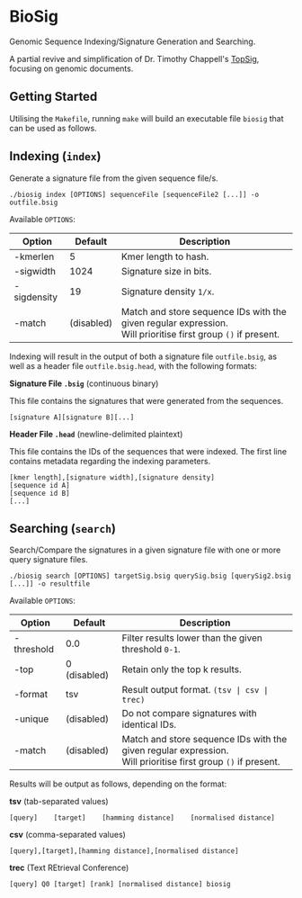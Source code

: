 # BioSig
Genomic Sequence Indexing/Signature Generation and Searching.

A partial revive and simplification of Dr. Timothy Chappell's [TopSig](https://github.com/tachappell/topsig), focusing on genomic documents.

## Getting Started
Utilising the `Makefile`, running `make` will build an executable file `biosig` that can be used as follows.

## Indexing (`index`)
Generate a signature file from the given sequence file/s.

`./biosig index [OPTIONS] sequenceFile [sequenceFile2 [...]] -o outfile.bsig`

Available `OPTIONS`:

| Option      | Default    | Description                                                                                                      |
| ----------- | ---------- | ---------------------------------------------------------------------------------------------------------------- |
| -kmerlen    | 5          | Kmer length to hash.                                                                                             |
| -sigwidth   | 1024       | Signature size in bits.                                                                                          |
| -sigdensity | 19         | Signature density `1/x`.                                                                                         |
| -match      | (disabled) | Match and store sequence IDs with the given regular expression.<br/>Will prioritise first group `()` if present. |

Indexing will result in the output of both a signature file `outfile.bsig`, as well as a header file `outfile.bsig.head`, with the following formats:

**Signature File `.bsig`** (continuous binary)

This file contains the signatures that were generated from the sequences.
```
[signature A][signature B][...]
```

**Header File `.head`** (newline-delimited plaintext)

This file contains the IDs of the sequences that were indexed. The first line contains metadata regarding the indexing parameters.
```
[kmer length],[signature width],[signature density]
[sequence id A]
[sequence id B]
[...]
```

## Searching (`search`)
Search/Compare the signatures in a given signature file with one or more query signature files.

`./biosig search [OPTIONS] targetSig.bsig querySig.bsig [querySig2.bsig [...]] -o resultfile`

Available `OPTIONS`:

| Option      | Default      | Description                                                                                                      |
| ----------- | ------------ | ---------------------------------------------------------------------------------------------------------------- |
| -threshold  | 0.0          | Filter results lower than the given threshold `0-1`.                                                             |
| -top        | 0 (disabled) | Retain only the top k results.                                                                                   |
| -format     | tsv          | Result output format. `(tsv \| csv \| trec)`                                                                     |
| -unique     | (disabled)   | Do not compare signatures with identical IDs.                                                                    |
| -match      | (disabled)   | Match and store sequence IDs with the given regular expression.<br/>Will prioritise first group `()` if present. |

Results will be output as follows, depending on the format:

**tsv** (tab-separated values)
```
[query]    [target]    [hamming distance]    [normalised distance]
```

**csv** (comma-separated values)
```
[query],[target],[hamming distance],[normalised distance]
```

**trec** (Text REtrieval Conference)
```
[query] Q0 [target] [rank] [normalised distance] biosig
```
